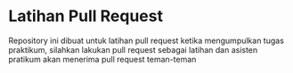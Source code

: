 # Latihan Pull Request
Repository ini dibuat untuk latihan pull request ketika mengumpulkan tugas praktikum, silahkan lakukan pull request sebagai latihan dan asisten pratikum akan menerima pull request teman-teman
